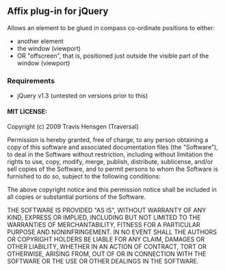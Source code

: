 ## Affix plug-in for jQuery
Allows an element to be glued in compass co-ordinate positions to either:
* another element
* the window (viewport) 
* OR "offscreen", that is, positioned just outside the visible part of the window (viewport)

### Requirements
* jQuery v1.3 (untested on versions prior to this)

#### MIT LICENSE:

Copyright (c) 2009 Travis Hensgen (Traversal)

Permission is hereby granted, free of charge, to any person obtaining a copy
of this software and associated documentation files (the "Software"), to deal
in the Software without restriction, including without limitation the rights
to use, copy, modify, merge, publish, distribute, sublicense, and/or sell
copies of the Software, and to permit persons to whom the Software is
furnished to do so, subject to the following conditions:

The above copyright notice and this permission notice shall be included in
all copies or substantial portions of the Software.

THE SOFTWARE IS PROVIDED "AS IS", WITHOUT WARRANTY OF ANY KIND, EXPRESS OR
IMPLIED, INCLUDING BUT NOT LIMITED TO THE WARRANTIES OF MERCHANTABILITY,
FITNESS FOR A PARTICULAR PURPOSE AND NONINFRINGEMENT. IN NO EVENT SHALL THE
AUTHORS OR COPYRIGHT HOLDERS BE LIABLE FOR ANY CLAIM, DAMAGES OR OTHER
LIABILITY, WHETHER IN AN ACTION OF CONTRACT, TORT OR OTHERWISE, ARISING FROM,
OUT OF OR IN CONNECTION WITH THE SOFTWARE OR THE USE OR OTHER DEALINGS IN
THE SOFTWARE.

